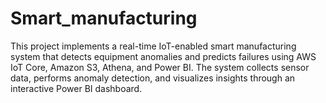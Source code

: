 # Smart_manufacturing
This project implements a real-time IoT-enabled smart manufacturing system that detects equipment anomalies and predicts failures using AWS IoT Core, Amazon S3, Athena, and Power BI. The system collects sensor data, performs anomaly detection, and visualizes insights through an interactive Power BI dashboard.
